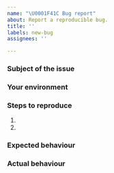 ```yaml
---
name: "\U0001F41C Bug report"
about: Report a reproducible bug.
title: ''
labels: new-bug
assignees: ''

---
```


### Subject of the issue

<!-- Describe your issue here. -->

### Your environment

<!--
* Software version: `mule --version`
* Node status if applicable: `goal node status`
* Operating System details. 
* In many cases log files and cadaver files are also useful to include. Since these files may be large, an Algorand developer may request them later. These files may include public addresses that you're participating with. If that is a concern please be sure to scrub that data.
-->

### Steps to reproduce

1.
2.

### Expected behaviour

### Actual behaviour

